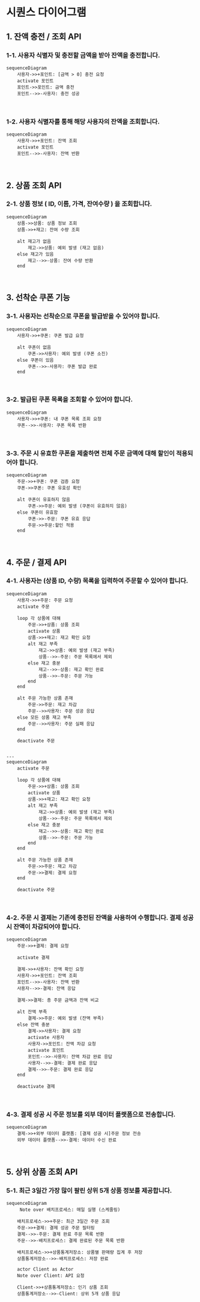 # 시퀀스 다이어그램

## 1. 잔액 충전 / 조회 API
### 1-1. 사용자 식별자 및 충전할 금액을 받아 잔액을 충전합니다.
```mermaid
sequenceDiagram
    사용자->>+포인트: [금액 > 0] 충전 요청
    activate 포인트
    포인트->>포인트: 금액 충전
    포인트-->>-사용자: 충전 성공
```

<br>

### 1-2. 사용자 식별자를 통해 해당 사용자의 잔액을 조회합니다.
```mermaid
sequenceDiagram
    사용자->>+포인트: 잔액 조회
    activate 포인트
    포인트-->>-사용자: 잔액 반환
```

<br>

## 2. 상품 조회 API
### 2-1. 상품 정보 ( ID, 이름, 가격, 잔여수량 ) 을 조회합니다.
```mermaid
sequenceDiagram
    상품->>상품: 상품 정보 조회
    상품->>+재고: 잔여 수량 조회
    
    alt 재고가 없음
        재고->>상품: 예외 발생 (재고 없음)
    else 재고가 있음
        재고-->>-상품: 잔여 수량 반환
    end
```

<br>

## 3. 선착순 쿠폰 기능
### 3-1. 사용자는 선착순으로 쿠폰을 발급받을 수 있어야 합니다.
```mermaid
sequenceDiagram
    사용자->>+쿠폰: 쿠폰 발급 요청
    
    alt 쿠폰이 없음
        쿠폰->>사용자: 예외 발생 (쿠폰 소진)
    else 쿠폰이 있음
        쿠폰-->>-사용자: 쿠폰 발급 완료
    end
```

<br>

### 3-2. 발급된 쿠폰 목록을 조회할 수 있어야 합니다.
```mermaid
sequenceDiagram
    사용자->>+쿠폰: 내 쿠폰 목록 조회 요청
    쿠폰-->>-사용자: 쿠폰 목록 반환
```

<br>

### 3-3. 주문 시 유효한 쿠폰을 제출하면 전체 주문 금액에 대해 할인이 적용되어야 합니다.
```mermaid
sequenceDiagram
    주문->>+쿠폰: 쿠폰 검증 요청
    쿠폰->>쿠폰: 쿠폰 유효성 확인

    alt 쿠폰이 유효하지 않음
        쿠폰->>주문: 예외 발생 (쿠폰이 유효하지 않음)
    else 쿠폰이 유효함
        쿠폰->>-주문: 쿠폰 유효 응답
        주문->>주문:할인 적용
    end
```

<br>

## 4. 주문 / 결제 API
### 4-1. 사용자는 (상품 ID, 수량) 목록을 입력하여 주문할 수 있어야 합니다.
```mermaid
sequenceDiagram
    사용자->>+주문: 주문 요청
    activate 주문

    loop 각 상품에 대해
        주문->>+상품: 상품 조회
        activate 상품
        상품->>+재고: 재고 확인 요청
        alt 재고 부족
            재고->>상품: 예외 발생 (재고 부족)
            상품-->>-주문: 주문 목록에서 제외
        else 재고 충분
            재고-->>-상품: 재고 확인 완료
            상품-->>-주문: 주문 가능
        end
    end

    alt 주문 가능한 상품 존재
        주문->>주문: 재고 차감
        주문-->>사용자: 주문 성공 응답
    else 모든 상품 재고 부족
        주문-->>사용자: 주문 실패 응답
    end

    deactivate 주문
   
    
---
sequenceDiagram
    activate 주문

    loop 각 상품에 대해
        주문->>+상품: 상품 조회
        activate 상품
        상품->>+재고: 재고 확인 요청
        alt 재고 부족
            재고->>상품: 예외 발생 (재고 부족)
            상품-->>-주문: 주문 목록에서 제외
        else 재고 충분
            재고-->>-상품: 재고 확인 완료
            상품-->>-주문: 주문 가능
        end
    end

    alt 주문 가능한 상품 존재
        주문->>주문: 재고 차감
        주문->>결제: 결제 요청
    end

    deactivate 주문
```

<br>

### 4-2. 주문 시 결제는 기존에 충전된 잔액을 사용하여 수행합니다. 결제 성공 시 잔액이 차감되어야 합니다.
```mermaid
sequenceDiagram
    주문->>+결제: 결제 요청
    
    activate 결제

    결제->>+사용자: 잔액 확인 요청
    사용자->>+포인트: 잔액 조회
    포인트-->>-사용자: 잔액 반환
    사용자-->>-결제: 잔액 응답

    결제->>결제: 총 주문 금액과 잔액 비교

    alt 잔액 부족
        결제->>주문: 예외 발생 (잔액 부족)
    else 잔액 충분
        결제->>사용자: 결제 요청
        activate 사용자
        사용자->>포인트: 잔액 차감 요청
        activate 포인트
        포인트-->>-사용자: 잔액 차감 완료 응답
        사용자-->>-결제: 결제 완료 응답
        결제-->>-주문: 결제 완료 응답
    end
    
    deactivate 결제
```

<br>

### 4-3. 결제 성공 시 주문 정보를 외부 데이터 플랫폼으로 전송합니다.
```mermaid
sequenceDiagram
    결제->>+외부 데이터 플랫폼: [결제 성공 시]주문 정보 전송
    외부 데이터 플랫폼-->>-결제: 데이터 수신 완료
```

<br>

## 5. 상위 상품 조회 API
### 5-1. 최근 3일간 가장 많이 팔린 상위 5개 상품 정보를 제공합니다.
```mermaid
sequenceDiagram
     Note over 배치프로세스: 매일 실행 (스케줄링)

    배치프로세스->>+주문: 최근 3일간 주문 조회
    주문->>+결제: 결제 성공 주문 필터링
    결제-->>-주문: 결제 완료 주문 목록 반환
    주문-->>-배치프로세스: 결제 완료된 주문 목록 반환

    배치프로세스->>+상품통계저장소: 상품별 판매량 집계 후 저장
    상품통계저장소-->>-배치프로세스: 저장 완료

    actor Client as Actor
    Note over Client: API 요청

    Client->>+상품통계저장소: 인기 상품 조회
    상품통계저장소-->>-Client: 상위 5개 상품 응답
```